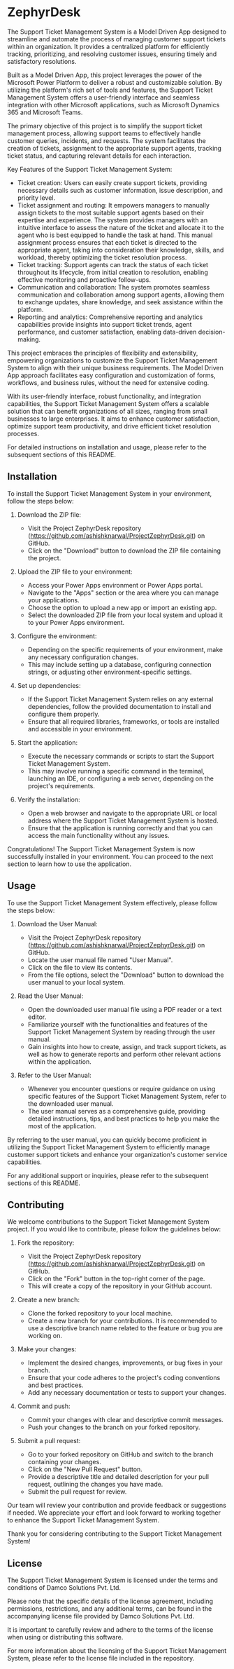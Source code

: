 # ZephyrDesk

The Support Ticket Management System is a Model Driven App designed to streamline and automate the process of managing customer support tickets within an organization. It provides a centralized platform for efficiently tracking, prioritizing, and resolving customer issues, ensuring timely and satisfactory resolutions.

Built as a Model Driven App, this project leverages the power of the Microsoft Power Platform to deliver a robust and customizable solution. By utilizing the platform's rich set of tools and features, the Support Ticket Management System offers a user-friendly interface and seamless integration with other Microsoft applications, such as Microsoft Dynamics 365 and Microsoft Teams.

The primary objective of this project is to simplify the support ticket management process, allowing support teams to effectively handle customer queries, incidents, and requests. The system facilitates the creation of tickets, assignment to the appropriate support agents, tracking ticket status, and capturing relevant details for each interaction.

Key Features of the Support Ticket Management System:
- Ticket creation: Users can easily create support tickets, providing necessary details such as customer information, issue description, and priority level.
- Ticket assignment and routing: It empowers managers to manually assign tickets to the most suitable support agents based on their expertise and experience. The system provides managers with an intuitive interface to assess the nature of the ticket and allocate it to the agent who is best equipped to handle the task at hand. This manual assignment process ensures that each ticket is directed to the appropriate agent, taking into consideration their knowledge, skills, and workload, thereby optimizing the ticket resolution process.
- Ticket tracking: Support agents can track the status of each ticket throughout its lifecycle, from initial creation to resolution, enabling effective monitoring and proactive follow-ups.
- Communication and collaboration: The system promotes seamless communication and collaboration among support agents, allowing them to exchange updates, share knowledge, and seek assistance within the platform.
- Reporting and analytics: Comprehensive reporting and analytics capabilities provide insights into support ticket trends, agent performance, and customer satisfaction, enabling data-driven decision-making.

This project embraces the principles of flexibility and extensibility, empowering organizations to customize the Support Ticket Management System to align with their unique business requirements. The Model Driven App approach facilitates easy configuration and customization of forms, workflows, and business rules, without the need for extensive coding.

With its user-friendly interface, robust functionality, and integration capabilities, the Support Ticket Management System offers a scalable solution that can benefit organizations of all sizes, ranging from small businesses to large enterprises. It aims to enhance customer satisfaction, optimize support team productivity, and drive efficient ticket resolution processes.

For detailed instructions on installation and usage, please refer to the subsequent sections of this README.


## Installation

To install the Support Ticket Management System in your environment, follow the steps below:

1. Download the ZIP file: 

   - Visit the Project ZephyrDesk repository (https://github.com/ashishknarwal/ProjectZephyrDesk.git) on GitHub.
   - Click on the "Download" button to download the ZIP file containing the project.

2. Upload the ZIP file to your environment:

   - Access your Power Apps environment or Power Apps portal.
   - Navigate to the "Apps" section or the area where you can manage your applications.
   - Choose the option to upload a new app or import an existing app.
   - Select the downloaded ZIP file from your local system and upload it to your Power Apps environment.

3. Configure the environment:

   - Depending on the specific requirements of your environment, make any necessary configuration changes.
   - This may include setting up a database, configuring connection strings, or adjusting other environment-specific settings.

4. Set up dependencies:

   - If the Support Ticket Management System relies on any external dependencies, follow the provided documentation to install and configure them properly.
   - Ensure that all required libraries, frameworks, or tools are installed and accessible in your environment.

5. Start the application:

   - Execute the necessary commands or scripts to start the Support Ticket Management System.
   - This may involve running a specific command in the terminal, launching an IDE, or configuring a web server, depending on the project's requirements.

6. Verify the installation:

   - Open a web browser and navigate to the appropriate URL or local address where the Support Ticket Management System is hosted.
   - Ensure that the application is running correctly and that you can access the main functionality without any issues.

Congratulations! The Support Ticket Management System is now successfully installed in your environment. You can proceed to the next section to learn how to use the application.


## Usage

To use the Support Ticket Management System effectively, please follow the steps below:

1. Download the User Manual:

   - Visit the Project ZephyrDesk repository (https://github.com/ashishknarwal/ProjectZephyrDesk.git) on GitHub.
   - Locate the user manual file named "User Manual".
   - Click on the file to view its contents.
   - From the file options, select the "Download" button to download the user manual to your local system.

2. Read the User Manual:

   - Open the downloaded user manual file using a PDF reader or a text editor.
   - Familiarize yourself with the functionalities and features of the Support Ticket Management System by reading through the user manual.
   - Gain insights into how to create, assign, and track support tickets, as well as how to generate reports and perform other relevant actions within the application.

3. Refer to the User Manual:

   - Whenever you encounter questions or require guidance on using specific features of the Support Ticket Management System, refer to the downloaded user manual.
   - The user manual serves as a comprehensive guide, providing detailed instructions, tips, and best practices to help you make the most of the application.

By referring to the user manual, you can quickly become proficient in utilizing the Support Ticket Management System to efficiently manage customer support tickets and enhance your organization's customer service capabilities.

For any additional support or inquiries, please refer to the subsequent sections of this README.

## Contributing

We welcome contributions to the Support Ticket Management System project. If you would like to contribute, please follow the guidelines below:

1. Fork the repository:

   - Visit the Project ZephyrDesk repository (https://github.com/ashishknarwal/ProjectZephyrDesk.git) on GitHub.
   - Click on the "Fork" button in the top-right corner of the page.
   - This will create a copy of the repository in your GitHub account.

2. Create a new branch:

   - Clone the forked repository to your local machine.
   - Create a new branch for your contributions. It is recommended to use a descriptive branch name related to the feature or bug you are working on.

3. Make your changes:

   - Implement the desired changes, improvements, or bug fixes in your branch.
   - Ensure that your code adheres to the project's coding conventions and best practices.
   - Add any necessary documentation or tests to support your changes.

4. Commit and push:

   - Commit your changes with clear and descriptive commit messages.
   - Push your changes to the branch on your forked repository.

5. Submit a pull request:

   - Go to your forked repository on GitHub and switch to the branch containing your changes.
   - Click on the "New Pull Request" button.
   - Provide a descriptive title and detailed description for your pull request, outlining the changes you have made.
   - Submit the pull request for review.

Our team will review your contribution and provide feedback or suggestions if needed. We appreciate your effort and look forward to working together to enhance the Support Ticket Management System.

Thank you for considering contributing to the Support Ticket Management System!


## License

The Support Ticket Management System is licensed under the terms and conditions of Damco Solutions Pvt. Ltd.

Please note that the specific details of the license agreement, including permissions, restrictions, and any additional terms, can be found in the accompanying license file provided by Damco Solutions Pvt. Ltd.

It is important to carefully review and adhere to the terms of the license when using or distributing this software.

For more information about the licensing of the Support Ticket Management System, please refer to the license file included in the repository.
